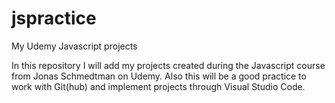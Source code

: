 # jspractice
My Udemy Javascript projects

In this repository I will add my projects created during the Javascript course from Jonas Schmedtman on Udemy. Also this will be a good practice to work with Git(hub) and implement projects through Visual Studio Code.
